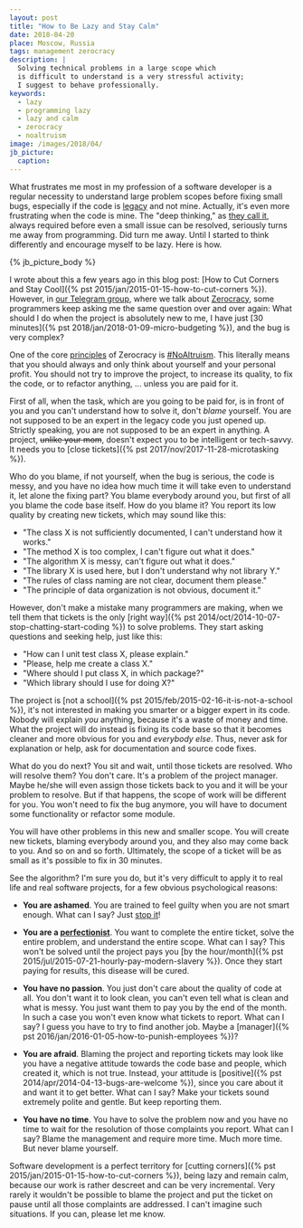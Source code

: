 ```yaml
---
layout: post
title: "How to Be Lazy and Stay Calm"
date: 2018-04-20
place: Moscow, Russia
tags: management zerocracy
description: |
  Solving technical problems in a large scope which
  is difficult to understand is a very stressful activity;
  I suggest to behave professionally.
keywords:
  - lazy
  - programming lazy
  - lazy and calm
  - zerocracy
  - noaltruism
image: /images/2018/04/
jb_picture:
  caption:
---
```


What frustrates me most in my profession of a software developer
is a regular necessity to understand large problem scopes before fixing
small bugs, especially if the code is
[legacy](https://en.wikipedia.org/wiki/Legacy_code) and not mine. Actually,
it's even more frustrating when the code is mine. The "deep thinking," as
[they call it](https://twitter.com/yegor256/status/984759494918987776),
always required before even a small issue can be resolved, seriously
turns me away from programming. Did turn me away. Until I started
to think differently and encourage myself to be lazy. Here is how.

<!--more-->

{% jb_picture_body %}

I wrote about this a few years ago in this blog post:
[How to Cut Corners and Stay Cool]({% pst 2015/jan/2015-01-15-how-to-cut-corners %}).
However, in [our Telegram group](https://t.me/joinchat/CLxAaQ0xp-g_3WWI3MBr2g),
where we talk about [Zerocracy](http://www.zerocracy.com),
some programmers keep asking me the same
question over and over again: What should I do when the project is absolutely
new to me, I have just [30 minutes]({% pst 2018/jan/2018-01-09-micro-budgeting %}),
and the bug is very complex?

One of the core [principles](http://www.zerocracy.com/toc.html) of Zerocracy is
[#NoAltruism]().
This literally means that
you should always and only think about yourself and your personal profit. You should
not try to improve the project, to increase its quality, to fix the code, or to refactor anything, ...
unless you are paid for it.

First of all, when the task, which are you going to be paid for, is in front of you and
you can't understand how to solve it, don't _blame_ yourself. You are not
supposed to be an expert in the legacy code you just opened up.
Strictly speaking, you are not supposed to be an expert in anything.
A project, <del>unlike your mom</del>, doesn't expect you to
be intelligent or tech-savvy. It needs you to
[close tickets]({% pst 2017/nov/2017-11-28-microtasking %}).

Who do you blame, if not yourself, when the bug is serious, the
code is messy, and you have no idea how much time it will take even to
understand it, let alone the fixing part? You blame everybody around you,
but first of all you blame the code base itself. How do you blame it?
You report its low quality by creating new tickets, which may sound
like this:

  * "The class X is not sufficiently documented, I can't understand how it works."
  * "The method X is too complex, I can't figure out what it does."
  * "The algorithm X is messy, can't figure out what it does."
  * "The library X is used here, but I don't understand why not library Y."
  * "The rules of class naming are not clear, document them please."
  * "The principle of data organization is not obvious, document it."

However, don't make a mistake many programmers are making, when we tell
them that tickets is the only
[right way]({% pst 2014/oct/2014-10-07-stop-chatting-start-coding %})
to solve problems. They start asking questions and seeking help, just like this:

  * "How can I unit test class X, please explain."
  * "Please, help me create a class X."
  * "Where should I put class X, in which package?"
  * "Which library should I use for doing X?"

The project is [not a school]({% pst 2015/feb/2015-02-16-it-is-not-a-school %}),
it's not interested in making you smarter
or a bigger expert in its code. Nobody will explain _you_ anything,
because it's a waste of money and time. What the project will do instead is
fixing its code base so that it becomes cleaner and more obvious for
you and _everybody else_. Thus, never ask for explanation or help, ask for
documentation and source code fixes.

What do you do next? You sit and wait, until those tickets are resolved.
Who will resolve them? You don't care. It's a problem of the project manager.
Maybe he/she will even assign those tickets back to you and it will
be your problem to resolve. But if that happens, the scope of work will
be different for you. You won't need to fix the bug anymore, you will
have to document some functionality or refactor some module.

You will have other problems in this new and smaller scope.
You will create new tickets, blaming everybody around you, and they also
may come back to you. And so on and so forth. Ultimately, the scope
of a ticket will be as small as it's possible to fix in 30 minutes.

See the algorithm? I'm sure you do, but it's very difficult to apply it to
real life and real software projects, for a few obvious psychological reasons:

  * **You are ashamed**.
    You are trained to feel guilty when you are not smart enough.
    What can I say?
    Just [stop it](https://www.youtube.com/watch?v=Ow0lr63y4Mw)!

  * **You are a [perfectionist](https://en.wikipedia.org/wiki/Perfectionism_%28psychology%29)**.
    You want to complete the entire ticket, solve the entire problem,
    and understand the entire scope.
    What can I say?
    This won't be solved until the project pays you
    [by the hour/month]({% pst 2015/jul/2015-07-21-hourly-pay-modern-slavery %}).
    Once they start paying for results, this disease will be cured.

  * **You have no passion**.
    You just don't care about the quality of code at all.
    You don't want it to look clean, you can't even tell what is clean
    and what is messy. You just want them to pay you by the end
    of the month. In such a case you won't even know what tickets to
    report.
    What can I say?
    I guess you have to try to find another job.
    Maybe a [manager]({% pst 2016/jan/2016-01-05-how-to-punish-employees %})?

  * **You are afraid**.
    Blaming the project and reporting tickets may look like you
    have a negative attitude towards the code base and people, which
    created it, which is not true. Instead, your attitude is
    [positive]({% pst 2014/apr/2014-04-13-bugs-are-welcome %}),
    since you care about it and want it to get better.
    What can I say?
    Make your tickets sound extremely polite and gentle.
    But keep reporting them.

  * **You have no time**.
    You have to solve the problem now and you have no time to wait
    for the resolution of those complaints you report.
    What can I say?
    Blame the management and require more time. Much more time.
    But never blame yourself.

Software development is a perfect territory for
[cutting corners]({% pst 2015/jan/2015-01-15-how-to-cut-corners %}),
being lazy and remain calm, because our work is rather descreet and can
be very incremental. Very rarely it wouldn't be possible to blame the project
and put the ticket on pause until all those complaints are addressed.
I can't imagine such situations. If you can, please let me know.

